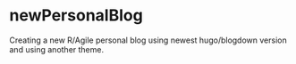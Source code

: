 # newPersonalBlog
Creating a new R/Agile personal blog using newest hugo/blogdown version and using another theme.
